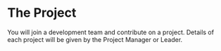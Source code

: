 # The Project

You will join a development team and contribute on a project. Details of each project will be given by the Project Manager or Leader.

